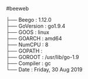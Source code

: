 #beeweb                      <br>

├── Beego     : 1.12.0              <br>
├── GoVersion : go1.9.4             <br>
├── GOOS      : linux               <br>
├── GOARCH    : amd64               <br>
├── NumCPU    : 8                   <br>
├── GOPATH    :                     <br>
├── GOROOT    : /usr/lib/go-1.9     <br>
├── Compiler  : gc                  <br>
└── Date      : Friday, 30 Aug 2019 <br>
